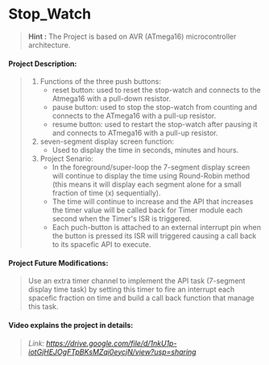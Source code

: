 # Stop_Watch
> __Hint :__ The Project is based on AVR (ATmega16) microcontroller architecture.
 
#### Project Description:
> 1) Functions of the three push buttons:
>    - reset button: used to reset the stop-watch and connects to the Atmega16 with a pull-down resistor.
>    - pause button: used to stop the stop-watch from counting and connects to the ATmega16 with a pull-up resistor.
>    - resume button: used to restart the stop-watch after pausing it and connects to ATmega16 with a pull-up resistor.
> 2) seven-segment display screen function: 
>    - Used to display the time in seconds, minutes and hours.
> 3) Project Senario:
>    - In the foreground/super-loop the 7-segment display screen will continue to display the time using Round-Robin method (this means it will display each segment alone for a small fraction of time (x) sequentially).
>    - The time will continue to increase and the API that increases the timer value will be called back for Timer module each second when the Timer's ISR is triggered.
>    - Each puch-button is attached to an external interrupt pin when the button is pressed its ISR will triggered causing a call back to its spacefic API to execute.
#### Project Future Modifications:
> Use an extra timer channel to implement the API task (7-segment display time task) by setting this timer to fire an interrupt each spacefic fraction on time and build a call back function that manage this task.
#### Video explains the project in details:
> *Link: https://drive.google.com/file/d/1nkU1p-iotGjHEJOgFTpBKsMZqi0eycjN/view?usp=sharing*

